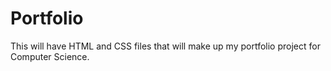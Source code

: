# Portfolio
This will have HTML and CSS files that will make up my portfolio project for Computer Science.
